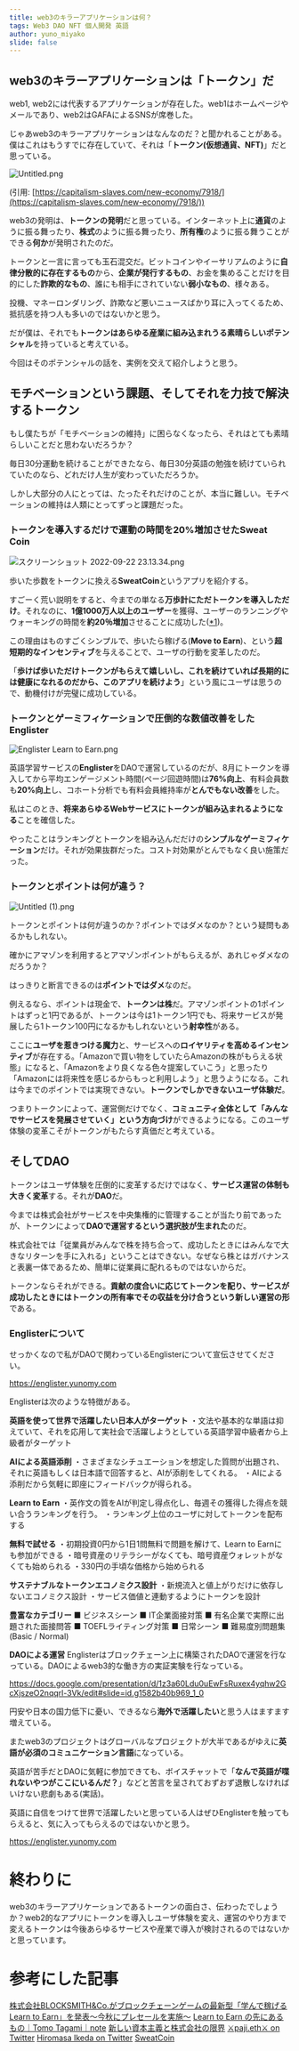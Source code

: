 ```yaml
---
title: web3のキラーアプリケーションは何？
tags: Web3 DAO NFT 個人開発 英語
author: yuno_miyako
slide: false
---
```

## web3のキラーアプリケーションは「トークン」だ

web1, web2には代表するアプリケーションが存在した。web1はホームページやメールであり、web2はGAFAによるSNSが席巻した。

じゃあweb3のキラーアプリケーションはなんなのだ？と聞かれることがある。僕はこれはもうすでに存在していて、それは「**トークン(仮想通貨、NFT)**」だと思っている。

![Untitled.png](https://qiita-image-store.s3.ap-northeast-1.amazonaws.com/0/234396/f9b37d61-6ccc-0c0b-36dd-3ff385ab2c1c.png)

(引用: [https://capitalism-slaves.com/new-economy/7918/](https://capitalism-slaves.com/new-economy/7918/))

web3の発明は、**トークンの発明**だと思っている。インターネット上に**通貨**のように振る舞ったり、**株式**のように振る舞ったり、**所有権**のように振る舞うことができる**何か**が発明されたのだ。

トークンと一言に言っても玉石混交だ。ビットコインやイーサリアムのように**自律分散的に存在するもの**から、**企業が発行するもの**、お金を集めることだけを目的にした**詐欺的なもの**、誰にも相手にされていない**弱小なもの**、様々ある。

投機、マネーロンダリング、詐欺など悪いニュースばかり耳に入ってくるため、抵抗感を持つ人も多いのではないかと思う。

だが僕は、それでも**トークンはあらゆる産業に組み込まれうる素晴らしいポテンシャル**を持っていると考えている。

今回はそのポテンシャルの話を、実例を交えて紹介しようと思う。

## モチベーションという課題、そしてそれを力技で解決するトークン

もし僕たちが「モチベーションの維持」に困らなくなったら、それはとても素晴らしいことだと思わないだろうか？

毎日30分運動を続けることができたなら、毎日30分英語の勉強を続けていられていたのなら、どれだけ人生が変わっていただろうか。

しかし大部分の人にとっては、たったそれだけのことが、本当に難しい。モチベーションの維持は人類にとってずっと課題だった。

### トークンを導入するだけで運動の時間を20%増加させたSweat Coin

![スクリーンショット 2022-09-22 23.13.34.png](https://qiita-image-store.s3.ap-northeast-1.amazonaws.com/0/234396/5fd1dd68-eb3a-56d2-f841-89c192459281.png)


歩いた歩数をトークンに換える**SweatCoin**というアプリを紹介する。

すごーく荒い説明をすると、今までの単なる**万歩計にただトークンを導入しただけ**。それなのに、**1億1000万人以上のユーザー**を獲得、ユーザーのランニングやウォーキングの時間を**約20％増加**させることに成功した([*1](https://bjsm.bmj.com/content/bjsports/early/2019/01/04/bjsports-2018-099739.full.pdf))。

この理由はものすごくシンプルで、歩いたら稼げる(**Move to Earn**)、という**超短期的なインセンティブ**を与えることで、ユーザの行動を変革したのだ。

「**歩けば歩いただけトークンがもらえて嬉しいし、これを続けていれば長期的には健康になれるのだから、このアプリを続けよう**」という風にユーザは思うので、動機付けが完璧に成功している。

### トークンとゲーミフィケーションで圧倒的な数値改善をしたEnglister
![Englister Learn to Earn.png](https://qiita-image-store.s3.ap-northeast-1.amazonaws.com/0/234396/a666d68a-1874-c24a-299f-cc8c67b85850.png)


英語学習サービスの**Englister**をDAOで運営しているのだが、8月にトークンを導入してから平均エンゲージメント時間(ページ回遊時間)は**76%向上**、有料会員数も**20%向上**し、コホート分析でも有料会員維持率が**とんでもない改善**をした。

私はこのとき、**将来あらゆるWebサービスにトークンが組み込まれるようになる**ことを確信した。

やったことはランキングとトークンを組み込んだだけの**シンプルなゲーミフィケーション**だけ。それが効果抜群だった。コスト対効果がとんでもなく良い施策だった。


### トークンとポイントは何が違う？

![Untitled (1).png](https://qiita-image-store.s3.ap-northeast-1.amazonaws.com/0/234396/f834777c-4b1c-33f5-f376-7021f36b182b.png)


トークンとポイントは何が違うのか？ポイントではダメなのか？という疑問もあるかもしれない。

確かにアマゾンを利用するとアマゾンポイントがもらえるが、あれじゃダメなのだろうか？

はっきりと断言できるのは**ポイントではダメ**なのだ。

例えるなら、ポイントは現金で、**トークンは株**だ。アマゾンポイントの1ポイントはずっと1円であるが、トークンは今は1トークン1円でも、将来サービスが発展したら1トークン100円になるかもしれないという**射幸性**がある。

ここに**ユーザを惹きつける魔力**と、サービスへの**ロイヤリティを高めるインセンティブ**が存在する。「Amazonで買い物をしていたらAmazonの株がもらえる状態」になると、「Amazonをより良くなる色々提案していこう」と思ったり「Amazonには将来性を感じるからもっと利用しよう」と思うようになる。これは今までのポイントでは実現できない。**トークンでしかできないユーザ体験だ**。

つまりトークンによって、運営側だけでなく、**コミュニティ全体として「みんなでサービスを発展させていく」という方向づけ**ができるようになる。このユーザ体験の変革こそがトークンがもたらす真価だと考えている。


## そしてDAO

トークンはユーザ体験を圧倒的に変革するだけではなく、**サービス運営の体制も大きく変革**する。それが**DAO**だ。

今までは株式会社がサービスを中央集権的に管理することが当たり前であったが、トークンによって**DAOで運営するという選択肢が生まれた**のだ。

株式会社では「従業員がみんなで株を持ち合って、成功したときにはみんなで大きなリターンを手に入れる」ということはできない。なぜなら株とはガバナンスと表裏一体であるため、簡単に従業員に配れるものではないからだ。

トークンならそれができる。**貢献の度合いに応じてトークンを配り、サービスが成功したときにはトークンの所有率でその収益を分け合うという新しい運営の形**である。


### Englisterについて

せっかくなので私がDAOで関わっているEnglisterについて宣伝させてください。

https://englister.yunomy.com

Englisterは次のような特徴がある。

**英語を使って世界で活躍したい日本人がターゲット**
・文法や基本的な単語は抑えていて、それを応用して実社会で活躍しようとしている英語学習中級者から上級者がターゲット

**AIによる英語添削**
・さまざまなシチュエーションを想定した質問が出題され、それに英語もしくは日本語で回答すると、AIが添削をしてくれる。
・AIによる添削だから気軽に即座にフィードバックが得られる。

**Learn to Earn**
・英作文の質をAIが判定し得点化し、毎週その獲得した得点を競い合うランキングを行う。
・ランキング上位のユーザに対してトークンを配布する

**無料で試せる**
・初期投資0円から1日1問無料で問題を解けて、Learn to Earnにも参加ができる
・暗号資産のリテラシーがなくても、暗号資産ウォレットがなくても始められる
・330円の手頃な価格から始められる

**サステナブルなトークンエコノミクス設計**
・新規流入と値上がりだけに依存しないエコノミクス設計
・サービス価値と連動するようにトークンを設計

**豊富なカテゴリー**
■ ビジネスシーン
■ IT企業面接対策
■ 有名企業で実際に出題された面接問答
■ TOEFLライティング対策
■ 日常シーン
■ 難易度別問題集(Basic / Normal)

**DAOによる運営**
Englisterはブロックチェーン上に構築されたDAOで運営を行なっている。DAOによるweb3的な働き方の実証実験を行なっている。

https://docs.google.com/presentation/d/1z3a60Ldu0uEwFsRuxex4yqhw2GcXjszeO2nqqrl-3Vk/edit#slide=id.g1582b40b969_1_0


円安や日本の国力低下に憂い、できるなら**海外で活躍したい**と思う人はますます増えている。

またweb3のプロジェクトはグローバルなプロジェクトが大半であるがゆえに**英語が必須のコミュニケーション言語**になっている。

英語が苦手だとDAOに気軽に参加できても、ボイスチャットで「**なんで英語が喋れないやつがここにいるんだ？**」などと苦言を呈されておずおず退散しなければいけない悲劇もある(実話)。

英語に自信をつけて世界で活躍したいと思っている人はぜひEnglisterを触ってもらえると、気に入ってもらえるのではないかと思う。

https://englister.yunomy.com

# 終わりに
web3のキラーアプリケーションであるトークンの面白さ、伝わったでしょうか？web2的なアプリにトークンを導入しユーザ体験を変え、運営のやり方まで変えるトークンは今後あらゆるサービスや産業で導入が検討されるのではないかと思っています。

# 参考にした記事

[株式会社BLOCKSMITH&Co.がブロックチェーンゲームの最新型「学んで稼げる Learn to Earn」を発表〜今秋にプレセールを実施〜](https://prtimes.jp/main/html/rd/p/000000622.000006348.html)
[Learn to Earn の先にあるもの｜Tomo Tagami｜note](https://note.com/tomohiro_tagami/n/n283b948124b9)
[新しい資本主義と株式会社の限界](https://note.com/tomohiro_tagami/n/nc8a6977a4060)
[⚔️paji.eth⚔️ on Twitter](https://twitter.com/paji_a/status/1571640688508534786?s=46&t=CaVM-sT2PJHsY-WJimDP6Q)
[Hiromasa Ikeda on Twitter](https://twitter.com/hiromasa_cac/status/1569909048530849794?s=46&t=CaVM-sT2PJHsY-WJimDP6Q)
[SweatCoin](https://bjsm.bmj.com/content/bjsports/early/2019/01/04/bjsports-2018-099739.full.pdf)

